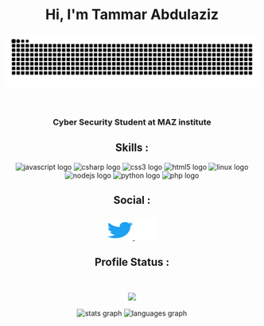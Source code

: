 
<h1 align="center">Hi, I'm Tammar Abdulaziz</h1>

###

<p align="center">
<img src="https://raw.githubusercontent.com/Li0N77/Li0N77/main/icons/snake/github-contribution-grid-snake.svg">
</p>
<br/>

###

<h3 align="center">Cyber Security Student at MAZ institute</h3>

###
<h2 align="center">Skills :</h2>
<div align="center">
  <img src="https://cdn.jsdelivr.net/gh/devicons/devicon/icons/javascript/javascript-original.svg" height="40" width="52" alt="javascript logo"  />
  <img src="https://cdn.jsdelivr.net/gh/devicons/devicon/icons/csharp/csharp-original.svg" height="40" width="52" alt="csharp logo"  />
  <img src="https://cdn.jsdelivr.net/gh/devicons/devicon/icons/css3/css3-original.svg" height="40" width="52" alt="css3 logo"  />
  <img src="https://cdn.jsdelivr.net/gh/devicons/devicon/icons/html5/html5-original.svg" height="40" width="52" alt="html5 logo"  />
  <img src="https://cdn.jsdelivr.net/gh/devicons/devicon/icons/linux/linux-original.svg" height="40" width="52" alt="linux logo"  />
  <img src="https://cdn.jsdelivr.net/gh/devicons/devicon/icons/nodejs/nodejs-original.svg" height="40" width="52" alt="nodejs logo"  />
  <img src="https://cdn.jsdelivr.net/gh/devicons/devicon/icons/python/python-original.svg" height="40" width="52" alt="python logo"  />
  <img src="https://cdn.jsdelivr.net/gh/devicons/devicon/icons/php/php-original.svg" height="40" width="52" alt="php logo"  />
</div>

<h2 align="center">Social :</h2>

###

<div align="center">
  <a href="https://twitter.com/Li0N77" target="_blank">
    <img src="https://raw.githubusercontent.com/Li0N77/Li0N77/main/icons/twitter/default.svg" width="52" height="40" alt="twitter logo"  />
  </a>
  <a href="https://www.instagram.com/t4mmar/" target="_blank">
    <img src="https://raw.githubusercontent.com/Li0N77/Li0N77/main/icons/icons8-instagram-64.png" width="45" height="45" alt="instagram logo"  />
  </a>
</div>

###

<h2 align="center">Profile Status :</h2><br>
<p align="center">
<img src="https://komarev.com/ghpvc/?username=Li0N77&style=flat-square&color=lightgrey">
</p>
<div align="center">
  <img src="https://github-readme-stats.vercel.app/api?username=Li0N77&hide_title=false&hide_rank=false&show_icons=true&include_all_commits=true&count_private=true&disable_animations=false&theme=dark&locale=en&hide_border=false&order=1&custom_title=Li0N" height="150" alt="stats graph" />
  <img src="https://github-readme-stats.vercel.app/api/top-langs?username=Li0N77&locale=en&hide_title=false&layout=compact&card_width=320&langs_count=5&theme=dark&hide_border=false&order=2" height="150" alt="languages graph"  />
</div>

###
